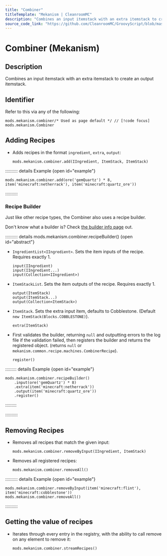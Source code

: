 ```yaml
---
title: "Combiner"
titleTemplate: "Mekanism | CleanroomMC"
description: "Combines an input itemstack with an extra itemstack to create an output itemstack."
source_code_link: "https://github.com/CleanroomMC/GroovyScript/blob/master/src/main/java/com/cleanroommc/groovyscript/compat/mods/mekanism/Combiner.java"
---
```


# Combiner (Mekanism)

## Description

Combines an input itemstack with an extra itemstack to create an output itemstack.

## Identifier

Refer to this via any of the following:

```groovy:no-line-numbers {1}
mods.mekanism.combiner/* Used as page default */ // [!code focus]
mods.mekanism.Combiner
```


## Adding Recipes

- Adds recipes in the format `ingredient`, `extra`, `output`:

    ```groovy:no-line-numbers
    mods.mekanism.combiner.add(IIngredient, ItemStack, ItemStack)
    ```

:::::::::: details Example {open id="example"}
```groovy:no-line-numbers
mods.mekanism.combiner.add(ore('gemQuartz') * 8, item('minecraft:netherrack'), item('minecraft:quartz_ore'))
```

::::::::::

### Recipe Builder

Just like other recipe types, the Combiner also uses a recipe builder.

Don't know what a builder is? Check [the builder info page](../../introduction/builder.md) out.

:::::::::: details mods.mekanism.combiner.recipeBuilder() {open id="abstract"}
- `IngredientList<IIngredient>`. Sets the item inputs of the recipe. Requires exactly 1.

    ```groovy:no-line-numbers
    input(IIngredient)
    input(IIngredient...)
    input(Collection<IIngredient>)
    ```

- `ItemStackList`. Sets the item outputs of the recipe. Requires exactly 1.

    ```groovy:no-line-numbers
    output(ItemStack)
    output(ItemStack...)
    output(Collection<ItemStack>)
    ```

- `ItemStack`. Sets the extra input item, defaults to Cobblestone. (Default `new ItemStack(Blocks.COBBLESTONE)`).

    ```groovy:no-line-numbers
    extra(ItemStack)
    ```

- First validates the builder, returning `null` and outputting errors to the log file if the validation failed, then registers the builder and returns the registered object. (returns `null` or `mekanism.common.recipe.machines.CombinerRecipe`).

    ```groovy:no-line-numbers
    register()
    ```

::::::::: details Example {open id="example"}
```groovy:no-line-numbers
mods.mekanism.combiner.recipeBuilder()
    .input(ore('gemQuartz') * 8)
    .extra(item('minecraft:netherrack'))
    .output(item('minecraft:quartz_ore'))
    .register()
```

:::::::::

::::::::::

## Removing Recipes

- Removes all recipes that match the given input:

    ```groovy:no-line-numbers
    mods.mekanism.combiner.removeByInput(IIngredient, ItemStack)
    ```

- Removes all registered recipes:

    ```groovy:no-line-numbers
    mods.mekanism.combiner.removeAll()
    ```

:::::::::: details Example {open id="example"}
```groovy:no-line-numbers
mods.mekanism.combiner.removeByInput(item('minecraft:flint'), item('minecraft:cobblestone'))
mods.mekanism.combiner.removeAll()
```

::::::::::

## Getting the value of recipes

- Iterates through every entry in the registry, with the ability to call remove on any element to remove it:

    ```groovy:no-line-numbers
    mods.mekanism.combiner.streamRecipes()
    ```
